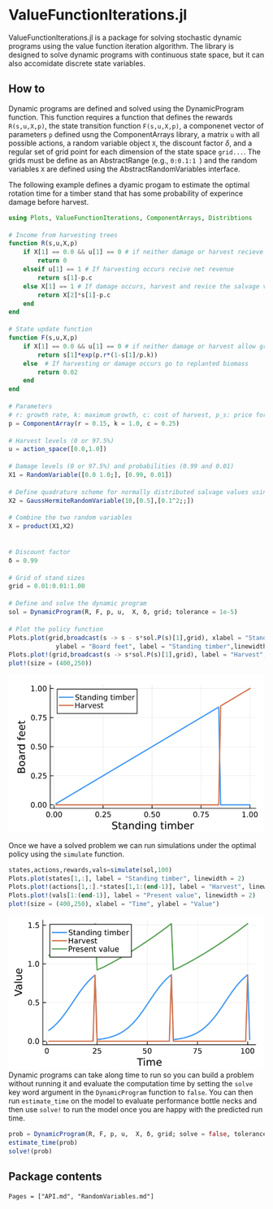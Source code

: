 # ValueFunctionIterations.jl

ValueFunctionIterations.jl is a package for solving stochastic dynamic programs using the value function  iteration algorithm. The library is designed to solve dynamic programs  with continuous state space, but it can also accomidate discrete state variables.

## How to

Dynamic programs are defined and solved using the DynamicProgram function. This function requires a function that defines the rewards `R(s,u,X,p)`, the state transition function `F(s,u,X,p)`, a componenet vector of parameters `p` defined usng the ComponentArrays library, a matrix `u` with all possible actions, a random variable object `X`, the discount factor $\delta$, and a regular set of grid point for each dimension of the state space `grid...`. The grids must be define as an AbstractRange (e.g., `0:0.1:1 `) and the random variables `X` are defined using the AbstractRandomVariables interface. 

The following example defines a dyamic progam to estimate the optimal rotation time for a timber stand that has some probability of experince damage before harvest. 



```julia
using Plots, ValueFunctionIterations, ComponentArrays, Distribtions

# Income from harvesting trees
function R(s,u,X,p)
    if X[1] == 0.0 && u[1] == 0 # if neither damage or harvest recieve nothing
        return 0
    elseif u[1] == 1 # If harvesting occurs recive net revenue 
        return s[1]-p.c
    else X[1] == 1 # If damage occurs, harvest and revice the salvage value (X[2])
        return X[2]*s[1]-p.c
    end
end

# State update function 
function F(s,u,X,p)
    if X[1] == 0.0 && u[1] == 0 # if neither damage or harvest allow growth
        return s[1]*exp(p.r*(1-s[1]/p.k))
    else  # If harvesting or damage occurs go to replanted biomass 
        return 0.02
    end
end 

# Parameters 
# r: growth rate, k: maximum growth, c: cost of harvest, p_s: price for damaged timber 
p = ComponentArray(r = 0.15, k = 1.0, c = 0.25)

# Harvest levels (0 or 97.5%)
u = action_space([0.0,1.0])

# Damage levels (0 or 97.5%) and probabilities (0.99 and 0.01)
X1 = RandomVariable([0.0 1.0;], [0.99, 0.01])

# Define quadrature scheme for normally distributed salvage values using Gauss-Hermite quadrature 
X2 = GaussHermiteRandomVariable(10,[0.5],[0.1^2;;])

# Combine the two random variables 
X = product(X1,X2)


# Discount factor 
δ = 0.99

# Grid of stand sizes
grid = 0.01:0.01:1.00

# Define and solve the dynamic program
sol = DynamicProgram(R, F, p, u,  X, δ, grid; tolerance = 1e-5)

# Plot the policy function 
Plots.plot(grid,broadcast(s -> s - s*sol.P(s)[1],grid), xlabel = "Standing timber",
             ylabel = "Board feet", label = "Standing timber",linewidth = 2)
Plots.plot!(grid,broadcast(s -> s*sol.P(s)[1],grid), label = "Harvest", linewidth = 2)
plot!(size = (400,250))
```
![](figures/trees_policy.png)

Once we have a solved problem we can run simulations under the optimal policy using the `simulate` function.

```julia
states,actions,rewards,vals=simulate(sol,100)
Plots.plot(states[1,:], label = "Standing timber", linewidth = 2)
Plots.plot!(actions[1,:].*states[1,1:(end-1)], label = "Harvest", linewidth = 2)
Plots.plot!(vals[1:(end-1)], label = "Present value", linewidth = 2)
plot!(size = (400,250), xlabel = "Time", ylabel = "Value")
```
![](figures/trees_simulation.png)
Dynamic programs can take along time to run so you can build a problem without running it and evaluate the computation time by setting the `solve` key word argument in the  `DynamicProgram` function to `false`. You can then run `estimate_time` on the model to evaluate performance bottle necks and then use `solve!` to run the model once you are happy with the predicted run time. 

```julia
prob = DynamicProgram(R, F, p, u,  X, δ, grid; solve = false, tolerance = 1e-5)
estimate_time(prob)
solve!(prob)
```

## Package contents
```@contents
Pages = ["API.md", "RandomVariables.md"]
```